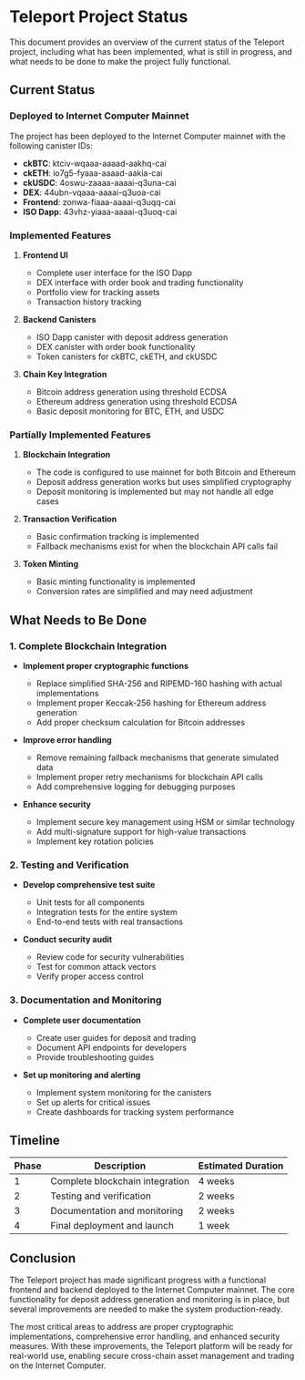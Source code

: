 # Teleport Project Status

This document provides an overview of the current status of the Teleport project, including what has been implemented, what is still in progress, and what needs to be done to make the project fully functional.

## Current Status

### Deployed to Internet Computer Mainnet

The project has been deployed to the Internet Computer mainnet with the following canister IDs:

- **ckBTC**: ktciv-wqaaa-aaaad-aakhq-cai
- **ckETH**: io7g5-fyaaa-aaaad-aakia-cai
- **ckUSDC**: 4oswu-zaaaa-aaaai-q3una-cai
- **DEX**: 44ubn-vqaaa-aaaai-q3uoa-cai
- **Frontend**: zonwa-fiaaa-aaaai-q3uqq-cai
- **ISO Dapp**: 43vhz-yiaaa-aaaai-q3uoq-cai

### Implemented Features

1. **Frontend UI**
   - Complete user interface for the ISO Dapp
   - DEX interface with order book and trading functionality
   - Portfolio view for tracking assets
   - Transaction history tracking

2. **Backend Canisters**
   - ISO Dapp canister with deposit address generation
   - DEX canister with order book functionality
   - Token canisters for ckBTC, ckETH, and ckUSDC

3. **Chain Key Integration**
   - Bitcoin address generation using threshold ECDSA
   - Ethereum address generation using threshold ECDSA
   - Basic deposit monitoring for BTC, ETH, and USDC

### Partially Implemented Features

1. **Blockchain Integration**
   - The code is configured to use mainnet for both Bitcoin and Ethereum
   - Deposit address generation works but uses simplified cryptography
   - Deposit monitoring is implemented but may not handle all edge cases

2. **Transaction Verification**
   - Basic confirmation tracking is implemented
   - Fallback mechanisms exist for when the blockchain API calls fail

3. **Token Minting**
   - Basic minting functionality is implemented
   - Conversion rates are simplified and may need adjustment

## What Needs to Be Done

### 1. Complete Blockchain Integration

- **Implement proper cryptographic functions**
  - Replace simplified SHA-256 and RIPEMD-160 hashing with actual implementations
  - Implement proper Keccak-256 hashing for Ethereum address generation
  - Add proper checksum calculation for Bitcoin addresses

- **Improve error handling**
  - Remove remaining fallback mechanisms that generate simulated data
  - Implement proper retry mechanisms for blockchain API calls
  - Add comprehensive logging for debugging purposes

- **Enhance security**
  - Implement secure key management using HSM or similar technology
  - Add multi-signature support for high-value transactions
  - Implement key rotation policies

### 2. Testing and Verification

- **Develop comprehensive test suite**
  - Unit tests for all components
  - Integration tests for the entire system
  - End-to-end tests with real transactions

- **Conduct security audit**
  - Review code for security vulnerabilities
  - Test for common attack vectors
  - Verify proper access control

### 3. Documentation and Monitoring

- **Complete user documentation**
  - Create user guides for deposit and trading
  - Document API endpoints for developers
  - Provide troubleshooting guides

- **Set up monitoring and alerting**
  - Implement system monitoring for the canisters
  - Set up alerts for critical issues
  - Create dashboards for tracking system performance

## Timeline

| Phase | Description | Estimated Duration |
|-------|-------------|-------------------|
| 1 | Complete blockchain integration | 4 weeks |
| 2 | Testing and verification | 2 weeks |
| 3 | Documentation and monitoring | 2 weeks |
| 4 | Final deployment and launch | 1 week |

## Conclusion

The Teleport project has made significant progress with a functional frontend and backend deployed to the Internet Computer mainnet. The core functionality for deposit address generation and monitoring is in place, but several improvements are needed to make the system production-ready.

The most critical areas to address are proper cryptographic implementations, comprehensive error handling, and enhanced security measures. With these improvements, the Teleport platform will be ready for real-world use, enabling secure cross-chain asset management and trading on the Internet Computer.
